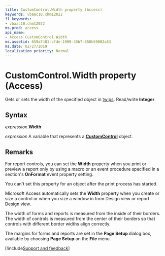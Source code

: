 ```yaml
---
title: CustomControl.Width property (Access)
keywords: vbaac10.chm12022
f1_keywords:
- vbaac10.chm12022
ms.prod: access
api_name:
- Access.CustomControl.Width
ms.assetid: 659a7481-cf4e-1909-38b7-358b59002a83
ms.date: 02/27/2019
localization_priority: Normal
---
```



# CustomControl.Width property (Access)

Gets or sets the width of the specified object in [twips](../language/glossary/vbe-glossary.md#twip). Read/write **Integer**.


## Syntax

_expression_.**Width**

_expression_ A variable that represents a **[CustomControl](Access.CustomControl.md)** object.


## Remarks

For report controls, you can set the **Width** property when you print or preview a report only by using a macro or an event procedure specified in a section's **OnFormat** event property setting.

You can't set this property for an object after the print process has started.

Microsoft Access automatically sets the **Width** property when you create or size a control or when you size a window in form Design view or report Design view.

The width of forms and reports is measured from the inside of their borders. The width of controls is measured from the center of their borders so that controls with different border widths align correctly. 

The margins for forms and reports are set in the **Page Setup** dialog box, available by choosing **Page Setup** on the **File** menu.




[!include[Support and feedback](~/includes/feedback-boilerplate.md)]